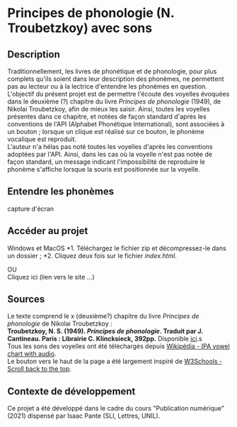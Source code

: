 # Principes de phonologie (N. Troubetzkoy) avec sons

## Description

Traditionnellement, les livres de phonétique et de phonologie, pour plus complets qu'ils soient dans leur description des phonèmes, ne permettent pas au lecteur ou à la lectrice d'entendre les phonèmes en question. L'objectif du présent projet est de permettre l'écoute des voyelles évoquées dans le deuxième (?) chapitre du livre *Principes de phonologie* (1949), de Nikolai Troubetzkoy, afin de mieux les saisir. Ainsi, toutes les voyelles présentes dans ce chapitre, et notées de façon standard d'après les conventions de l'API (Alphabet Phonétique International), sont associées à un bouton ; lorsque un clique est réalisé sur ce bouton, le phonème vocalique est reproduit.<br>
L'auteur n'a hélas pas noté toutes les voyelles d'après les conventions adoptées par l'API. Ainsi, dans les cas où la voyelle n'est pas notée de façon standard, un message indicant l'impossibilité de reproduire le phonème s'affiche lorsque la souris est positionnée sur la voyelle. 

## Entendre les phonèmes
capture d'écran <br>

## Accéder au projet
Windows et MacOS
*1. Téléchargez le fichier zip et décompressez-le dans un dossier ;
*2. Cliquez deux fois sur le fichier <i>index.html</i>.<br>

OU <br>
Cliquez ici (lien vers le site ...)

## Sources 
Le texte comprend le x (deuxième?) chapitre du livre <i>Principes de phonologie</i> de Nikolai Troubetzkoy :<br> **Troubetzkoy, N. S. (1949). *Principes de phonologie*. Traduit par J. Cantineau. Paris : Librairie C. Klincksieck, 392pp.** Disponible <a href="https://ia802706.us.archive.org/22/items/principesdephono00trub/principesdephono00trub.pdf" target="blank">ici</a>.s<br>
Tous les sons des voyelles ont été téléchargés depuis <a href="https://en.wikipedia.org/wiki/IPA_vowel_chart_with_audio" target="blank">Wikipédia - IPA vowel chart with audio</a>. <br>
Le bouton vers le haut de la page a été largement inspiré de <a href="https://www.w3schools.com/howto/howto_js_scroll_to_top.asp" target="blank">W3Schools - Scroll back to the top</a>. <br>

## Contexte de développement 
Ce projet a été développé dans le cadre du cours "Publication numérique" (2021) dispensé par Isaac Pante (SLI, Lettres, UNIL).